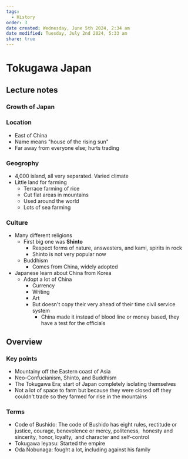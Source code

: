 ```yaml
---
tags:
  - History
order: 3
date created: Wednesday, June 5th 2024, 2:34 am
date modified: Tuesday, July 2nd 2024, 5:33 am
share: true
---
```


# Tokugawa Japan

## Lecture notes

### Growth of Japan

### Location

- East of China
- Name means "house of the rising sun"
- Far away from everyone else; hurts trading

### Geogrophy

- 4,000 island, all very separated. Varied climate
- Little land for farming
  - Terrace farming of rice
  - Cut flat areas in mountains
  - Used around the world
  - Lots of sea farming

### Culture

- Many different religions
  - First big one was **Shinto**
    - Respect forms of nature, answesters, and kami, spirits in rock
    - Shinto is not very popular now
  - Buddhism
    - Comes from China, widely adopted
- Japanese learn about China from Korea
  - Adopt a lot of China
    - Currency
    - Writing
    - Art
    - But doesn't copy their very ahead of their time civil service system
      - China made it instead of blood line or money based, they have a test for the officials

## Overview

### Key points

- Mountainy off the Eastern coast of Asia
- Neo-Confucianism, Shinto, and Buddhism
- The Tokugawa Era; start of Japan completely isolating themselves
- Not a lot of space to farm but because they were closed off they couldn't trade so they farmed for rise in the mountains

### Terms

- Code of Bushido: The code of Bushido has eight rules, rectitude or justice, courage, benevolence or mercy, politeness,  honesty and sincerity, honor, loyalty,  and character and self-control
- Tokugawa Ieyasu: Started the empire
- Oda Nobunaga: fought a lot, including against his family

